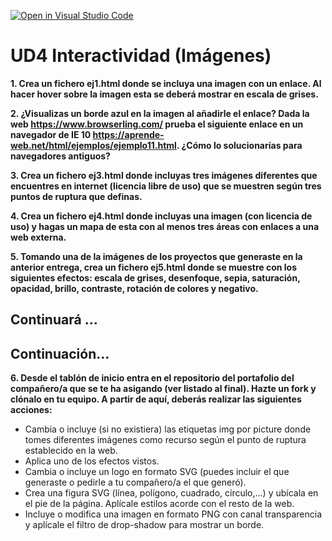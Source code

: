 [![Open in Visual Studio Code](https://classroom.github.com/assets/open-in-vscode-c66648af7eb3fe8bc4f294546bfd86ef473780cde1dea487d3c4ff354943c9ae.svg)](https://classroom.github.com/online_ide?assignment_repo_id=9972805&assignment_repo_type=AssignmentRepo)
# UD4 Interactividad (Imágenes)

**1. Crea un fichero ej1.html donde se incluya una imagen con un enlace. Al hacer hover sobre la imagen esta se deberá mostrar en escala de grises.**

**2. ¿Visualizas un borde azul en la imagen al añadirle el enlace? Dada la web https://www.browserling.com/ prueba el siguiente enlace en un navegador de IE 10 https://aprende-web.net/html/ejemplos/ejemplo11.html. ¿Cómo lo solucionarías para navegadores antiguos?**

**3. Crea un fichero ej3.html donde incluyas tres imágenes diferentes que encuentres en internet (licencia libre de uso) que se muestren según tres puntos de ruptura que definas.**

**4. Crea un fichero ej4.html donde incluyas una imagen (con licencia de uso) y hagas un mapa de esta con al menos tres áreas con enlaces a una web externa.**

**5. Tomando una de la imágenes de los proyectos que generaste en la anterior entrega, crea un fichero ej5.html donde se muestre con los siguientes efectos: escala de grises, desenfoque, sepia, saturación, opacidad, brillo, contraste, rotación de colores y negativo.**

## Continuará ...

## Continuación...

**6. Desde el tablón de inicio entra en el repositorio del portafolio del compañero/a que se te ha asigando (ver listado al final). Hazte un fork y clónalo en tu equipo. A partir de aquí, deberás realizar las siguientes acciones:**
- Cambia o incluye (si no existiera) las etiquetas img por picture donde tomes diferentes imágenes como recurso según el punto de ruptura establecido en la web.
- Aplica uno de los efectos vistos.
- Cambia o incluye un logo en formato SVG (puedes incluir el que generaste o pedirle a tu compañero/a el que generó).
- Crea una figura SVG (línea, polígono, cuadrado, círculo,...) y ubícala en el pie de la página. Aplícale estilos acorde con el resto de la web.
- Incluye o modifica una imagen en formato PNG con canal transparencia y aplícale el filtro de drop-shadow para mostrar un borde.



